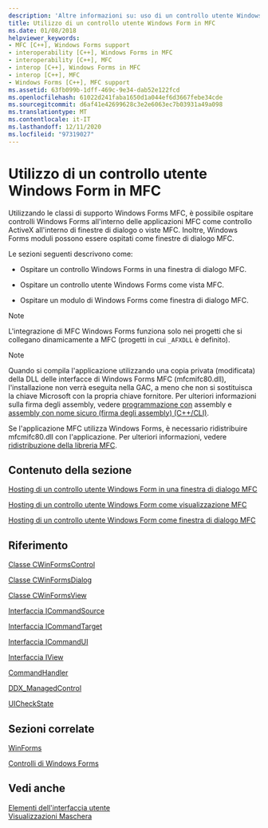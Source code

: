 ```yaml
---
description: 'Altre informazioni su: uso di un controllo utente Windows Form in MFC'
title: Utilizzo di un controllo utente Windows Form in MFC
ms.date: 01/08/2018
helpviewer_keywords:
- MFC [C++], Windows Forms support
- interoperability [C++], Windows Forms in MFC
- interoperability [C++], MFC
- interop [C++], Windows Forms in MFC
- interop [C++], MFC
- Windows Forms [C++], MFC support
ms.assetid: 63fb099b-1dff-469c-9e34-dab52e122fcd
ms.openlocfilehash: 61022d241faba1650d1a044ef6d3667febe34cde
ms.sourcegitcommit: d6af41e42699628c3e2e6063ec7b03931a49a098
ms.translationtype: MT
ms.contentlocale: it-IT
ms.lasthandoff: 12/11/2020
ms.locfileid: "97319027"
---
```

# <a name="using-a-windows-form-user-control-in-mfc"></a>Utilizzo di un controllo utente Windows Form in MFC

Utilizzando le classi di supporto Windows Forms MFC, è possibile ospitare controlli Windows Forms all'interno delle applicazioni MFC come controllo ActiveX all'interno di finestre di dialogo o viste MFC. Inoltre, Windows Forms moduli possono essere ospitati come finestre di dialogo MFC.

Le sezioni seguenti descrivono come:

- Ospitare un controllo Windows Forms in una finestra di dialogo MFC.

- Ospitare un controllo utente Windows Forms come vista MFC.

- Ospitare un modulo di Windows Forms come finestra di dialogo MFC.

> [!NOTE]
> L'integrazione di MFC Windows Forms funziona solo nei progetti che si collegano dinamicamente a MFC (progetti in cui `_AFXDLL` è definito).

> [!NOTE]
> Quando si compila l'applicazione utilizzando una copia privata (modificata) della DLL delle interfacce di Windows Forms MFC (mfcmifc80.dll), l'installazione non verrà eseguita nella GAC, a meno che non si sostituisca la chiave Microsoft con la propria chiave fornitore. Per ulteriori informazioni sulla firma degli assembly, vedere [programmazione con](/dotnet/framework/app-domains/programming-with-assemblies) assembly e [assembly con nome sicuro (firma degli assembly) (C++/CLI)](../dotnet/strong-name-assemblies-assembly-signing-cpp-cli.md).

Se l'applicazione MFC utilizza Windows Forms, è necessario ridistribuire mfcmifc80.dll con l'applicazione. Per ulteriori informazioni, vedere [ridistribuzione della libreria MFC](../windows/redistributing-the-mfc-library.md).

## <a name="in-this-section"></a>Contenuto della sezione

[Hosting di un controllo utente Windows Form in una finestra di dialogo MFC](../dotnet/hosting-a-windows-form-user-control-in-an-mfc-dialog-box.md)

[Hosting di un controllo utente Windows Form come visualizzazione MFC](../dotnet/hosting-a-windows-forms-user-control-as-an-mfc-view.md)

[Hosting di un controllo utente Windows Form come finestra di dialogo MFC](../dotnet/hosting-a-windows-form-user-control-as-an-mfc-dialog-box.md)

## <a name="reference"></a>Riferimento

[Classe CWinFormsControl](../mfc/reference/cwinformscontrol-class.md)

[Classe CWinFormsDialog](../mfc/reference/cwinformsdialog-class.md)

[Classe CWinFormsView](../mfc/reference/cwinformsview-class.md)

[Interfaccia ICommandSource](../mfc/reference/icommandsource-interface.md)

[Interfaccia ICommandTarget](../mfc/reference/icommandtarget-interface.md)

[Interfaccia ICommandUI](../mfc/reference/icommandui-interface.md)

[Interfaccia IView](../mfc/reference/iview-interface.md)

[CommandHandler](../atl/commandhandler.md)

[DDX_ManagedControl](../mfc/reference/standard-dialog-data-exchange-routines.md#ddx_managedcontrol)

[UICheckState](../mfc/reference/uicheckstate-enumeration.md)

## <a name="related-sections"></a>Sezioni correlate

[WinForms](/dotnet/framework/winforms/index)

[Controlli di Windows Forms](/dotnet/framework/winforms/controls/index)

## <a name="see-also"></a>Vedi anche

[Elementi dell'interfaccia utente](../mfc/user-interface-elements-mfc.md)<br/>
[Visualizzazioni Maschera](../mfc/form-views-mfc.md)
